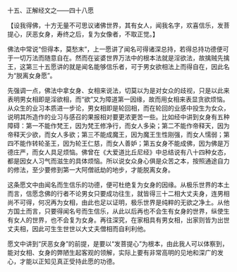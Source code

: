 十五、正解经文之——四十八愿

   【设我得佛，十方无量不可思议诸佛世界，其有女人，闻我名字，欢喜信乐，发菩提心，厌恶女身，寿终之后，复为女像者，不取正觉。】

​     佛法中常说“但得本，莫愁末”，上一愿讲了闻名可得诸深总持，若得总持功德便可于一切万法而随意自在。然而在娑婆世界万法中的根本法就是淫欲法，故擒贼先擒王，这第三十五愿讲的就是闻名能够信乐者，可于男女欲相法上而得自在，因此名为“脱离女身愿”。

​     先强调一点，佛法中拿女身、女相来说法，切莫以为是对女众的歧视，只是以此来表明男女相即是淫欲相，而“欲”又为障道第一因缘，故而用女相来表显贪欲烦恼。从众生的业习本质进一步论，男女相即是轮回相，而在轮回的业感中投生为女众，说明其所造作的业习与感召的果报相对要更浓更苦一些。比如经中讲到女身有五种障碍：第一不能作梵王，因为梵王修净行，而女人多染；第二不能作帝释天，因为帝释天少欲，而女人多欲；第三不能成魔王，因为魔王生性刚强，而女人懦弱；第四不能作转轮圣王，因为轮王仁慈，而女人善妒；第五女身不能成佛，因为佛是万德庄严，而女人具足烦恼。佛曾在《大爱道比丘尼经》中总结说有八十四种女态，都是因女人习气而滋生的具体烦恼。所以说女众身心俱是众苦之本，按照通途自力的修法，至少要修到第一大阿僧祇劫的地步，才能脱离女身。

​     这条愿文中由闻名而生信乐的功德，便可杜绝复为女身的因缘。从极乐世界的本土而言，信愿念佛的行者不论男女只要成功往生，就皆得三十二相大丈夫身，连男相尚不可得，何况再为女相，由此也足以证明，极乐世界是纯粹的无欲之净土。从他方国土而言，只要得闻名号而生信乐，从此以后再也不会生有女身的世界，纵使生有女人的世界，也不会复为女身。再往深究，在家相具有男女相，出家则皆为出世丈夫相，因此可生生世世以大丈夫僧相而自利利他。

​     愿文中讲到“厌恶女身”的前提，是要以“发菩提心”为根本，由此我人可以体察到，能对女相、女身的弊陋生起客观的领解，实际上要有非常高明的见地和深广的发心，才能以正知见真正受持此愿的功德。